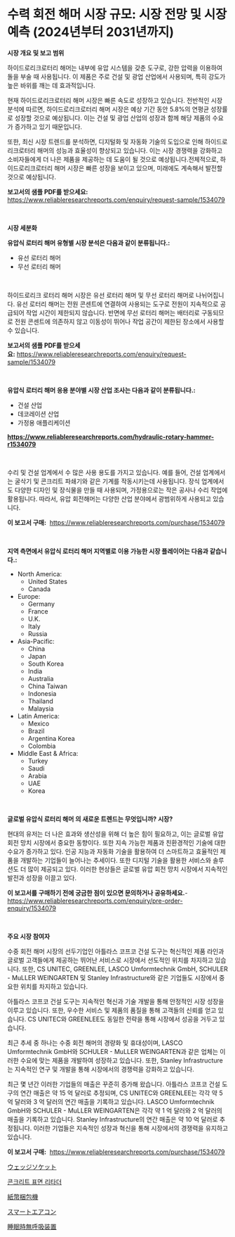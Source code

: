 <p><h1>수력 회전 해머 시장 규모: 시장 전망 및 시장 예측 (2024년부터 2031년까지)</h1></p><p><strong>시장 개요 및 보고 범위</strong></p>
<p><p>하이드로리크로터리 해머는 내부에 유압 시스템을 갖춘 도구로, 강한 압력을 이용하여 돌을 부술 때 사용됩니다. 이 제품은 주로 건설 및 광업 산업에서 사용되며, 특히 강도가 높은 바위를 깨는 데 효과적입니다.</p><p>현재 하이드로리크로터리 해머 시장은 빠른 속도로 성장하고 있습니다. 전반적인 시장 분석에 따르면, 하이드로리크로터리 해머 시장은 예상 기간 동안 5.8%의 연평균 성장률로 성장할 것으로 예상됩니다. 이는 건설 및 광업 산업의 성장과 함께 해당 제품의 수요가 증가하고 있기 때문입니다.</p><p>또한, 최신 시장 트렌드를 분석하면, 디지털화 및 자동화 기술의 도입으로 인해 하이드로리크로터리 해머의 성능과 효율성이 향상되고 있습니다. 이는 시장 경쟁력을 강화하고 소비자들에게 더 나은 제품을 제공하는 데 도움이 될 것으로 예상됩니다.전체적으로, 하이드로리크로터리 해머 시장은 빠른 성장을 보이고 있으며, 미래에도 계속해서 발전할 것으로 예상됩니다.</p></p>
<p><strong>보고서의 샘플 PDF를 받으세요:</strong> <a href="https://www.reliableresearchreports.com/enquiry/request-sample/1534079">https://www.reliableresearchreports.com/enquiry/request-sample/1534079</a></p>
<p>&nbsp;</p>
<p><strong>시장 세분화</strong></p>
<p><strong>유압식 로터리 해머 유형별 시장 분석은 다음과 같이 분류됩니다.:</strong></p>
<p><ul><li>유선 로터리 해머</li><li>무선 로터리 해머</li></ul></p>
<p>&nbsp;</p>
<p><p>하이드로리크 로터리 해머 시장은 유선 로터리 해머 및 무선 로터리 해머로 나뉘어집니다. 유선 로터리 해머는 전원 콘센트에 연결하여 사용되는 도구로 전원이 지속적으로 공급되어 작업 시간이 제한되지 않습니다. 반면에 무선 로터리 해머는 배터리로 구동되므로 전원 콘센트에 의존하지 않고 이동성이 뛰어나 작업 공간이 제한된 장소에서 사용할 수 있습니다.</p></p>
<p><strong>보고서의 샘플 PDF를 받으세요:</strong>&nbsp;<a href="https://www.reliableresearchreports.com/enquiry/request-sample/1534079">https://www.reliableresearchreports.com/enquiry/request-sample/1534079</a></p>
<p>&nbsp;</p>
<p><strong> 유압식 로터리 해머 응용 분야별 시장 산업 조사는 다음과 같이 분류됩니다.:</strong></p>
<p><ul><li>건설 산업</li><li>데코레이션 산업</li><li>가정용 애플리케이션</li></ul></p>
<p><strong><a href="https://www.reliableresearchreports.com/hydraulic-rotary-hammer-r1534079">https://www.reliableresearchreports.com/hydraulic-rotary-hammer-r1534079</a></strong></p>
<p>&nbsp;</p>
<p><p>수리 및 건설 업계에서 수 많은 사용 용도를 가지고 있습니다. 예를 들어, 건설 업계에서는 굴삭기 및 콘크리트 파쇄기와 같은 기계를 작동시키는데 사용됩니다. 장식 업계에서도 다양한 디자인 및 장식물을 만들 때 사용되며, 가정용으로는 작은 공사나 수리 작업에 활용됩니다. 따라서, 유압 회전해머는 다양한 산업 분야에서 광범위하게 사용되고 있습니다.</p></p>
<p><strong>이 보고서 구매:</strong>&nbsp; <a href="https://www.reliableresearchreports.com/purchase/1534079">https://www.reliableresearchreports.com/purchase/1534079</a></p>
<p>&nbsp;</p>
<p><strong>지역 측면에서 유압식 로터리 해머 지역별로 이용 가능한 시장 플레이어는 다음과 같습니다.:</strong></p>
<p><ul>
    <li>
        North America:
        <ul>
            <li>United States</li>
            <li>Canada</li>
        </ul>
    </li>
    <li>
        Europe:
        <ul>
            <li>Germany</li>
            <li>France</li>
            <li>U.K.</li>
            <li>Italy</li>
            <li>Russia</li>
        </ul>
    </li>
    <li>
        Asia-Pacific:
        <ul>
            <li>China</li>
            <li>Japan</li>
            <li>South Korea</li>
            <li>India</li>
            <li>Australia</li>
            <li>China Taiwan</li>
            <li>Indonesia</li>
            <li>Thailand</li>
            <li>Malaysia</li>
        </ul>
    </li>
    <li>
        Latin America:
        <ul>
            <li>Mexico</li>
            <li>Brazil</li>
            <li>Argentina Korea</li>
            <li>Colombia</li>
        </ul>
    </li>
    <li>
        Middle East & Africa:
        <ul>
            <li>Turkey</li>
            <li>Saudi</li>
            <li>Arabia</li>
            <li>UAE</li>
            <li>Korea</li>
        </ul>
    </li>
    </ul></p>
<p>&nbsp;</p>
<p><strong>글로벌 유압식 로터리 해머 의 새로운 트렌드는 무엇입니까? 시장?</strong></p>
<p><p>현대의 유저는 더 나은 효과와 생산성을 위해 더 높은 힘이 필요하고, 이는 글로벌 유압 회전 망치 시장에서 중요한 동향이다. 또한 지속 가능한 제품과 친환경적인 기술에 대한 수요가 증가하고 있다. 인공 지능과 자동화 기술을 활용하여 더 스마트하고 효율적인 제품을 개발하는 기업들이 늘어나는 추세이다. 또한 디지털 기술을 활용한 서비스와 솔루션도 더 많이 제공되고 있다. 이러한 현상들은 글로벌 유압 회전 망치 시장에서 지속적인 발전과 성장을 이끌고 있다.</p></p>
<p><strong>이 보고서를 구매하기 전에 궁금한 점이 있으면 문의하거나 공유하세요.</strong>- <a href="https://www.reliableresearchreports.com/enquiry/pre-order-enquiry/1534079">https://www.reliableresearchreports.com/enquiry/pre-order-enquiry/1534079</a></p>
<p>&nbsp;</p>
<p><strong>주요 시장 참여자</strong></p>
<p><p>수중 회전 해머 시장의 선두기업인 아틀라스 코프코 건설 도구는 혁신적인 제품 라인과 글로벌 고객들에게 제공하는 뛰어난 서비스로 시장에서 선도적인 위치를 차지하고 있습니다. 또한, CS UNITEC, GREENLEE, LASCO Umformtechnik GmbH, SCHULER - MuLLER WEINGARTEN 및 Stanley Infrastructure와 같은 기업들도 시장에서 중요한 위치를 차지하고 있습니다.</p><p>아틀라스 코프코 건설 도구는 지속적인 혁신과 기술 개발을 통해 안정적인 시장 성장을 이루고 있습니다. 또한, 우수한 서비스 및 제품의 품질을 통해 고객들의 신뢰를 얻고 있습니다. CS UNITEC와 GREENLEE도 동일한 전략을 통해 시장에서 성공을 거두고 있습니다.</p><p>최근 추세 중 하나는 수중 회전 해머의 경량화 및 휴대성이며, LASCO Umformtechnik GmbH와 SCHULER - MuLLER WEINGARTEN과 같은 업체는 이러한 수요에 맞는 제품을 개발하여 성장하고 있습니다. 또한, Stanley Infrastructure는 지속적인 연구 및 개발을 통해 시장에서의 경쟁력을 강화하고 있습니다.</p><p>최근 몇 년간 이러한 기업들의 매출은 꾸준히 증가해 왔습니다. 아틀라스 코프코 건설 도구의 연간 매출은 약 15 억 달러로 추정되며, CS UNITEC와 GREENLEE는 각각 약 5 억 달러와 3 억 달러의 연간 매출을 기록하고 있습니다. LASCO Umformtechnik GmbH와 SCHULER - MuLLER WEINGARTEN은 각각 약 1 억 달러와 2 억 달러의 매출을 기록하고 있습니다. Stanley Infrastructure의 연간 매출은 약 10 억 달러로 추정됩니다. 이러한 기업들은 지속적인 성장과 혁신을 통해 시장에서의 경쟁력을 유지하고 있습니다.</p></p>
<p><strong>이 보고서 구매:</strong>&nbsp;&nbsp;<a href="https://www.reliableresearchreports.com/purchase/1534079">https://www.reliableresearchreports.com/purchase/1534079</a></p>
<p><p><a href="https://github.com/marbadji/Market-Research-Report-List-1/blob/main/491111419292.md">ウェッジソケット</a></p><p><a href="https://medium.com/@pyscho67867/%EC%BD%98%ED%81%AC%EB%A6%AC%ED%8A%B8-%ED%91%9C%EB%A9%B4-%EC%A7%80%EC%97%B0%EC%A0%9C-%EC%8B%9C%EC%9E%A5%EC%9D%80-%EC%8B%9C%EC%9E%A5-%EC%A0%90%EC%9C%A0%EC%9C%A8-%EA%B7%9C%EB%AA%A8-%EB%B0%8F-2031%EB%85%84%EA%B9%8C%EC%A7%80-%EC%98%88%EC%83%81-%EC%98%88%EC%B8%A1%EC%97%90-%EC%A4%91%EC%A0%90%EC%9D%84-%EB%91%A1%EB%8B%88%EB%8B%A4-45b7aef93bf9">콘크리트 표면 리타더</a></p><p><a href="https://github.com/KaydenJohns1964/Market-Research-Report-List-1/blob/main/557616519293.md">紙幣梱包機</a></p><p><a href="https://medium.com/@wadeavis5656202/%E3%82%B9%E3%83%9E%E3%83%BC%E3%83%88%E3%82%A8%E3%82%A2%E3%82%B3%E3%83%B3%E5%B8%82%E5%A0%B4-%E5%B8%82%E5%A0%B4%E3%81%AEcagr-%E5%B8%82%E5%A0%B4%E3%81%AE%E5%8B%95%E5%90%91-%E5%8F%8A%E3%81%B3%E6%88%90%E9%95%B7%E6%88%A6%E7%95%A5%E3%81%AB%E9%96%A2%E3%81%99%E3%82%8B%E6%B4%9E%E5%AF%9F-19cc09b3dbac">スマートエアコン</a></p><p><a href="https://medium.com/@rockcod61/%E7%9D%A1%E7%9C%A0%E6%99%82%E7%84%A1%E5%91%BC%E5%90%B8%E8%A3%85%E7%BD%AE%E5%B8%82%E5%A0%B4%E5%88%86%E6%9E%90%E3%81%A82024%E5%B9%B4%E3%81%8B%E3%82%892031%E5%B9%B4%E3%81%BE%E3%81%A7%E3%81%AE%E6%9C%9F%E9%96%93%E3%81%AE%E4%BA%88%E6%B8%AC%E3%81%95%E3%82%8C%E3%82%8B%E8%A6%8F%E6%A8%A1-56da4ee22a04">睡眠時無呼吸装置</a></p></p>
